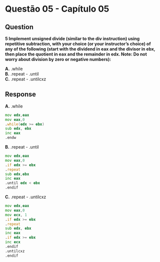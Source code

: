 # Questão 05 - Capítulo 05

## Question

**<p>5  Implement unsigned divide (similar to the div instruction) using repetitive subtraction, with your choice (or your instructor’s choice) of any of the following (start with the dividend in eax and the divisor in ebx, then place the quotient in eax and the remainder in edx. Note: Do not worry about division by zero or negative numbers):</p>**

**A.** .while<br/>
**B.** .repeat - .until<br/>
**C.** .repeat - .untilcxz<br/>

## Response

**A.** .while
```asm
mov edx,eax
mov eax,0
.while(edx >= ebx)
sub edx, ebx
inc eax
.endw
```

**B.** .repeat - .until
```asm
mov edx,eax
mov eax,0
.if edx >= ebx
.repeat
sub edx,ebx
inc eax
.until edx < ebx
.endif
```

**C.** .repeat - .untilcxz
```asm
mov edx,eax
mov eax,0
mov ecx, 1
.if edx >= ebx
.repeat
sub edx, ebx
inc eax
.if edx >= ebx
inc ecx
.endif
.untilcxz
.endif
```
